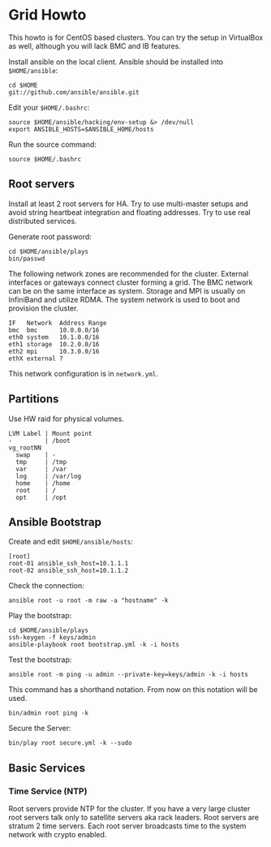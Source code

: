 Grid Howto
==========
This howto is for CentOS based clusters. You can try the setup in VirtualBox as well, although you will lack BMC and IB features.

Install ansible on the local client. Ansible should be installed into `$HOME/ansible`:

    cd $HOME
    git://github.com/ansible/ansible.git

Edit your `$HOME/.bashrc`:

    source $HOME/ansible/hacking/env-setup &> /dev/null
    export ANSIBLE_HOSTS=$ANSIBLE_HOME/hosts

Run the source command:

    source $HOME/.bashrc

## Root servers
Install at least 2 root servers for HA. Try to use multi-master setups and avoid string heartbeat integration and floating addresses. Try to use real distributed services.

Generate root password:

    cd $HOME/ansible/plays
    bin/passwd

The following network zones are recommended for the cluster. External interfaces or gateways connect cluster forming a grid. The BMC network can be on the same interface as system. Storage and MPI is usually on InfiniBand and utilize RDMA. The system network is used to boot and provision the cluster.

    IF   Network  Address Range
    bmc  bmc      10.0.0.0/16
    eth0 system   10.1.0.0/16
    eth1 storage  10.2.0.0/16
    eth2 mpi      10.3.0.0/16
    ethX external ?

This network configuration is in `network.yml`.

## Partitions
Use HW raid for physical volumes.

    LVM Label | Mount point
    -         | /boot
    vg_rootNN
      swap    | -
      tmp     | /tmp
      var     | /var
      log     | /var/log
      home    | /home
      root    | /
      opt     | /opt

## Ansible Bootstrap
Create and edit `$HOME/ansible/hosts`:

    [root]
    root-01 ansible_ssh_host=10.1.1.1
    root-02 ansible_ssh_host=10.1.1.2

Check the connection:

    ansible root -u root -m raw -a "hostname" -k

Play the bootstrap:

    cd $HOME/ansible/plays
    ssh-keygen -f keys/admin
    ansible-playbook root bootstrap.yml -k -i hosts

Test the bootstrap:

    ansible root -m ping -u admin --private-key=keys/admin -k -i hosts

This command has a shorthand notation. From now on this notation will be used.

    bin/admin root ping -k

Secure the Server:

    bin/play root secure.yml -k --sudo

## Basic Services
### Time Service (NTP)
Root servers provide NTP for the cluster. If you have a very large cluster root servers talk only to satellite servers aka rack leaders. Root servers are stratum 2 time servers. Each root server broadcasts time to the system network with crypto enabled.
